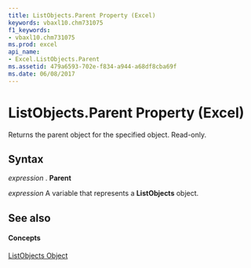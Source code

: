```yaml
---
title: ListObjects.Parent Property (Excel)
keywords: vbaxl10.chm731075
f1_keywords:
- vbaxl10.chm731075
ms.prod: excel
api_name:
- Excel.ListObjects.Parent
ms.assetid: 479a6593-702e-f834-a944-a68df8cba69f
ms.date: 06/08/2017
---
```



# ListObjects.Parent Property (Excel)

Returns the parent object for the specified object. Read-only.


## Syntax

 _expression_ . **Parent**

 _expression_ A variable that represents a **ListObjects** object.


## See also


#### Concepts


[ListObjects Object](listobjects-object-excel.md)

